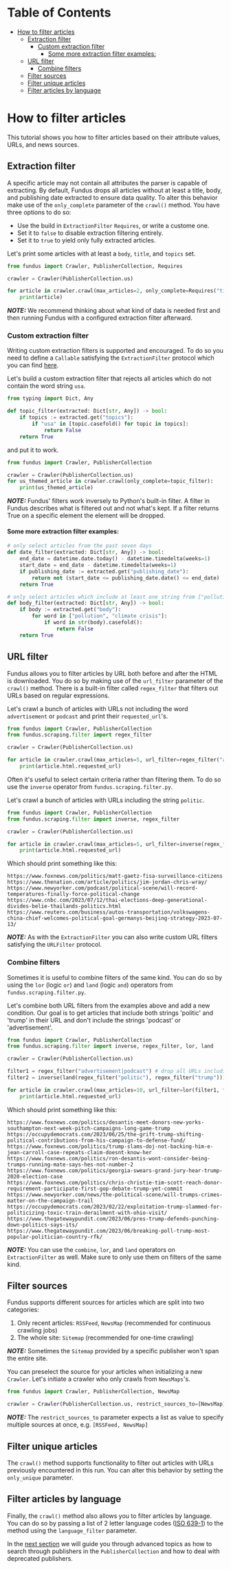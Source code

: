 # Table of Contents

* [How to filter articles](#how-to-filter-articles)
  * [Extraction filter](#extraction-filter)
    * [Custom extraction filter](#custom-extraction-filter)
      * [Some more extraction filter examples:](#some-more-extraction-filter-examples)
  * [URL filter](#url-filter)
    * [Combine filters](#combine-filters)
  * [Filter sources](#filter-sources)
  * [Filter unique articles](#filter-unique-articles)
  * [Filter articles by language](#filter-articles-by-language)

# How to filter articles

This tutorial shows you how to filter articles based on their attribute values, URLs, and news sources.

## Extraction filter

A specific article may not contain all attributes the parser is capable of extracting.
By default, Fundus drops all articles without at least a title, body, and publishing date extracted to ensure data quality.
To alter this behavior make use of the `only_complete` parameter of the `crawl()` method.
You have three options to do so:
- Use the build in `ExtractionFilter` `Requires`, or write a custome one.
- Set it to `false` to disable extraction filtering entirely.
- Set it to `true` to yield only fully extracted articles.

Let's print some articles with at least a `body`, `title`, and `topics` set.

````python
from fundus import Crawler, PublisherCollection, Requires

crawler = Crawler(PublisherCollection.us)

for article in crawler.crawl(max_articles=2, only_complete=Requires("title", "body", "topics")):
    print(article)
````

**_NOTE:_** We recommend thinking about what kind of data is needed first and then running Fundus with a configured extraction filter afterward.

### Custom extraction filter

Writing custom extraction filters is supported and encouraged.
To do so you need to define a `Callable` satisfying the `ExtractionFilter` protocol which you can find [here](../src/fundus/scraping/filter.py).

Let's build a custom extraction filter that rejects all articles which do not contain the word string `usa`.

````python
from typing import Dict, Any

def topic_filter(extracted: Dict[str, Any]) -> bool:
    if topics := extracted.get("topics"):
        if "usa" in [topic.casefold() for topic in topics]:
            return False
    return True
````

and put it to work.

````python
from fundus import Crawler, PublisherCollection

crawler = Crawler(PublisherCollection.us)
for us_themed_article in crawler.crawl(only_complete=topic_filter):
    print(us_themed_article)
````

**_NOTE:_** Fundus' filters work inversely to Python's built-in filter.
A filter in Fundus describes what is filtered out and not what's kept.
If a filter returns True on a specific element the element will be dropped.

#### Some more extraction filter examples:

````python
# only select articles from the past seven days
def date_filter(extracted: Dict[str, Any]) -> bool:
    end_date = datetime.date.today() - datetime.timedelta(weeks=1)
    start_date = end_date - datetime.timedelta(weeks=1)
    if publishing_date := extracted.get("publishing_date"):
        return not (start_date <= publishing_date.date() <= end_date)
    return True

# only select articles which include at least one string from ["pollution", "climate crisis"] in the article body
def body_filter(extracted: Dict[str, Any]) -> bool:
    if body := extracted.get("body"):
        for word in ["pollution", "climate crisis"]:
            if word in str(body).casefold():
                return False
    return True
````

## URL filter

Fundus allows you to filter articles by URL both before and after the HTML is downloaded.
You do so by making use of the `url_filter` parameter of the `crawl()` method.
There is a built-in filter called `regex_filter` that filters out URLs based on regular expressions.

Let's crawl a bunch of articles with URLs not including the word `advertisement` or `podcast` and print their `requested_url`'s.

````python
from fundus import Crawler, PublisherCollection
from fundus.scraping.filter import regex_filter

crawler = Crawler(PublisherCollection.us)

for article in crawler.crawl(max_articles=5, url_filter=regex_filter("advertisement|podcast")):
    print(article.html.requested_url)
````

Often it's useful to select certain criteria rather than filtering them.
To do so use the `inverse` operator from `fundus.scraping.filter.py`.

Let's crawl a bunch of articles with URLs including the string `politic`.

````python
from fundus import Crawler, PublisherCollection
from fundus.scraping.filter import inverse, regex_filter

crawler = Crawler(PublisherCollection.us)

for article in crawler.crawl(max_articles=5, url_filter=inverse(regex_filter("politic"))):
    print(article.html.requested_url)
````

Which should print something like this:

````console
https://www.foxnews.com/politics/matt-gaetz-fisa-surveillance-citizens
https://www.thenation.com/article/politics/jim-jordan-chris-wray/
https://www.newyorker.com/podcast/political-scene/will-record-temperatures-finally-force-political-change
https://www.cnbc.com/2023/07/12/thai-elections-deep-generational-divides-belie-thailands-politics.html
https://www.reuters.com/business/autos-transportation/volkswagens-china-chief-welcomes-political-goal-germanys-beijing-strategy-2023-07-13/
````

**_NOTE:_** As with the `ExtractionFilter` you can also write custom URL filters satisfying the `URLFilter` protocol.

### Combine filters

Sometimes it is useful to combine filters of the same kind.
You can do so by using the `lor` (logic `or`) and `land` (logic `and`) operators from `fundus.scraping.filter.py`.

Let's combine both URL filters from the examples above and add a new condition.
Our goal is to get articles that include both strings 'politic' and 'trump' in their URL and don't include the strings 'podcast' or 'advertisement'.

````python
from fundus import Crawler, PublisherCollection
from fundus.scraping.filter import inverse, regex_filter, lor, land

crawler = Crawler(PublisherCollection.us)

filter1 = regex_filter("advertisement|podcast") # drop all URLs including the strings "advertisement" or "podcast"
filter2 = inverse(land(regex_filter("politic"), regex_filter("trump"))) # drop all URLs not including the strings "politic" and "trump"

for article in crawler.crawl(max_articles=10, url_filter=lor(filter1, filter2)):
    print(article.html.requested_url)
````

Which should print something like this:

````console
https://www.foxnews.com/politics/desantis-meet-donors-new-yorks-southampton-next-week-pitch-campaigns-long-game-trump
https://occupydemocrats.com/2023/06/25/the-grift-trump-shifting-political-contributions-from-his-campaign-to-defense-fund/
https://www.foxnews.com/politics/trump-slams-doj-not-backing-him-e-jean-carroll-case-repeats-claim-doesnt-know-her
https://www.foxnews.com/politics/ron-desantis-wont-consider-being-trumps-running-mate-says-hes-not-number-2
https://www.foxnews.com/politics/georgia-swears-grand-jury-hear-trump-2020-election-case
https://www.foxnews.com/politics/chris-christie-tim-scott-reach-donor-requirement-participate-first-gop-debate-trump-yet-commit
https://www.newyorker.com/news/the-political-scene/will-trumps-crimes-matter-on-the-campaign-trail
https://occupydemocrats.com/2023/02/22/exploitation-trump-slammed-for-politicizing-toxic-train-derailment-with-ohio-visit/
https://www.thegatewaypundit.com/2023/06/pres-trump-defends-punching-down-politics-says-its/
https://www.thegatewaypundit.com/2023/06/breaking-poll-trump-most-popular-politician-country-rfk/
````

**_NOTE:_** You can use the `combine`, `lor`, and `land` operators on `ExtractionFilter` as well.
Make sure to only use them on filters of the same kind.

## Filter sources

Fundus supports different sources for articles which are split into two categories:

1. Only recent articles: `RSSFeed`, `NewsMap` (recommended for continuous crawling jobs)
2. The whole site: `Sitemap` (recommended for one-time crawling)

**_NOTE:_** Sometimes the `Sitemap` provided by a specific publisher won't span the entire site.

You can preselect the source for your articles when initializing a new `Crawler`.
Let's initiate a crawler who only crawls from `NewsMaps`'s.

````python
from fundus import Crawler, PublisherCollection, NewsMap

crawler = Crawler(PublisherCollection.us, restrict_sources_to=[NewsMap])
````

**_NOTE:_** The `restrict_sources_to` parameter expects a list as value to specify multiple sources at once, e.g. `[RSSFeed, NewsMap]`

## Filter unique articles

The `crawl()` method supports functionality to filter out articles with URLs previously encountered in this run.
You can alter this behavior by setting the `only_unique` parameter.

## Filter articles by language

Finally, the `crawl()` method also allows you to filter articles by language.
You can do so by passing a list of 2 letter language codes ([ISO 639-1](https://en.wikipedia.org/wiki/List_of_ISO_639_language_codes)) to the method using the `language_filter` parameter.

In the [next section](5_advanced_topics) we will guide you through advanced topics as how to search through publishers in the `PublisherCollection` and how to deal with deprecated publishers.
